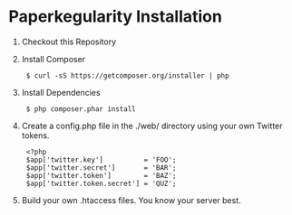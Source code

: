 Paperkegularity Installation
===========================
1. Checkout this Repository

2. Install Composer

        $ curl -sS https://getcomposer.org/installer | php

3. Install Dependencies

        $ php composer.phar install

4. Create a config.php file in the ./web/ directory using your own Twitter tokens.

        <?php
        $app['twitter.key']          = 'FOO';
        $app['twitter.secret']       = 'BAR';
        $app['twitter.token']        = 'BAZ';
        $app['twitter.token.secret'] = 'QUZ';

5. Build your own .htaccess files. You know your server best.
